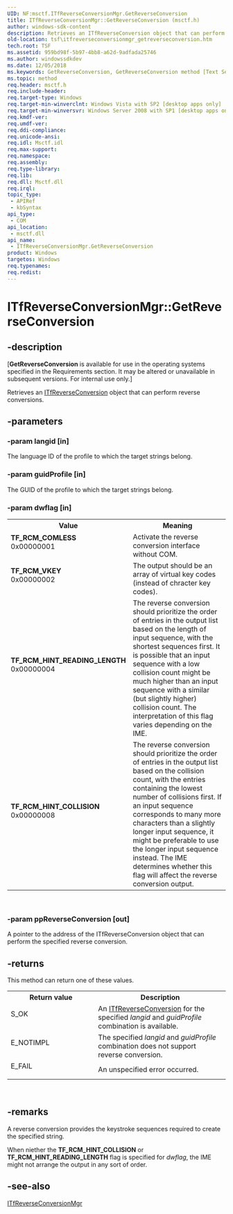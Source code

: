 ```yaml
---
UID: NF:msctf.ITfReverseConversionMgr.GetReverseConversion
title: ITfReverseConversionMgr::GetReverseConversion (msctf.h)
author: windows-sdk-content
description: Retrieves an ITfReverseConversion object that can perform reverse conversions.
old-location: tsf\itfreverseconversionmgr_getreverseconversion.htm
tech.root: TSF
ms.assetid: 959bd98f-5b97-4bb8-a62d-9adfada25746
ms.author: windowssdkdev
ms.date: 12/05/2018
ms.keywords: GetReverseConversion, GetReverseConversion method [Text Services Framework], GetReverseConversion method [Text Services Framework],ITfReverseConversionMgr interface, ITfReverseConversionMgr interface [Text Services Framework],GetReverseConversion method, ITfReverseConversionMgr.GetReverseConversion, ITfReverseConversionMgr::GetReverseConversion, TF_RCM_COMLESS, TF_RCM_HINT_COLLISION, TF_RCM_HINT_READING_LENGTH, TF_RCM_VKEY, msctf/ITfReverseConversionMgr::GetReverseConversion, tsf.itfreverseconversionmgr_getreverseconversion
ms.topic: method
req.header: msctf.h
req.include-header: 
req.target-type: Windows
req.target-min-winverclnt: Windows Vista with SP2 [desktop apps only]
req.target-min-winversvr: Windows Server 2008 with SP1 [desktop apps only]
req.kmdf-ver: 
req.umdf-ver: 
req.ddi-compliance: 
req.unicode-ansi: 
req.idl: Msctf.idl
req.max-support: 
req.namespace: 
req.assembly: 
req.type-library: 
req.lib: 
req.dll: Msctf.dll
req.irql: 
topic_type:
 - APIRef
 - kbSyntax
api_type:
 - COM
api_location:
 - msctf.dll
api_name:
 - ITfReverseConversionMgr.GetReverseConversion
product: Windows
targetos: Windows
req.typenames: 
req.redist: 
---
```


# ITfReverseConversionMgr::GetReverseConversion


## -description


<p class="CCE_Message">[<b>GetReverseConversion</b> is available for use in the operating systems specified in the Requirements section. It may be altered or unavailable in subsequent versions. For internal use only.]

Retrieves an <a href="https://msdn.microsoft.com/ca2e036a-d0f8-4372-872a-388217050d15">ITfReverseConversion</a> object that can perform reverse conversions. 


## -parameters




### -param langid [in]

 The language ID of the profile to which the target strings belong. 


### -param guidProfile [in]

 The GUID of the profile to which the target strings belong. 


### -param dwflag [in]

<table>
<tr>
<th>Value</th>
<th>Meaning</th>
</tr>
<tr>
<td width="40%"><a id="TF_RCM_COMLESS"></a><a id="tf_rcm_comless"></a><dl>
<dt><b>TF_RCM_COMLESS</b></dt>
<dt>0x00000001</dt>
</dl>
</td>
<td width="60%">
Activate the reverse conversion interface without COM.

</td>
</tr>
<tr>
<td width="40%"><a id="TF_RCM_VKEY"></a><a id="tf_rcm_vkey"></a><dl>
<dt><b>TF_RCM_VKEY</b></dt>
<dt> 0x00000002</dt>
</dl>
</td>
<td width="60%">
The output should be an array of virtual key codes (instead of chracter key codes). 

</td>
</tr>
<tr>
<td width="40%"><a id="TF_RCM_HINT_READING_LENGTH"></a><a id="tf_rcm_hint_reading_length"></a><dl>
<dt><b>TF_RCM_HINT_READING_LENGTH</b></dt>
<dt>0x00000004</dt>
</dl>
</td>
<td width="60%">
The reverse conversion should prioritize the order of entries in the output list based on the length of input sequence, with the shortest sequences first. It is possible that an input sequence with a low collision count might be much higher than an input sequence with a similar (but slightly higher) collision count. The interpretation of this flag varies depending on the IME. 

</td>
</tr>
<tr>
<td width="40%"><a id="TF_RCM_HINT_COLLISION_"></a><a id="tf_rcm_hint_collision_"></a><dl>
<dt><b>TF_RCM_HINT_COLLISION </b></dt>
<dt> 0x00000008</dt>
</dl>
</td>
<td width="60%">
The reverse conversion should prioritize the order of entries in the output list based on the collision count, with the entries containing the lowest number of collisions first.    If an input sequence corresponds to many more characters than a slightly longer input sequence, it might  be preferable to use the longer input sequence instead.  The IME determines whether this flag will affect the reverse conversion output.

</td>
</tr>
</table>
 


### -param ppReverseConversion [out]

 A pointer to the address of the ITfReverseConversion object that can perform the specified reverse conversion. 


## -returns



This method can return one of these values.

<table>
<tr>
<th>Return value</th>
<th>Description</th>
</tr>
<tr>
<td width="40%">
<dl>
<dt>S_OK</dt>
</dl>
</td>
<td width="60%">
An <a href="https://msdn.microsoft.com/ca2e036a-d0f8-4372-872a-388217050d15">ITfReverseConversion</a> for the specified <i>langid</i> and <i>guidProfile</i> combination is available.

</td>
</tr>
<tr>
<td width="40%">
<dl>
<dt>E_NOTIMPL</dt>
</dl>
</td>
<td width="60%">
The specified <i>langid</i> and <i>guidProfile</i> combination does not support reverse conversion.

</td>
</tr>
<tr>
<td width="40%">
<dl>
<dt>E_FAIL</dt>
</dl>
</td>
<td width="60%">
An unspecified error occurred.

</td>
</tr>
</table>
 




## -remarks



A reverse conversion provides the keystroke sequences required to create the specified string.

When niether the <b>TF_RCM_HINT_COLLISION</b> or <b>TF_RCM_HINT_READING_LENGTH</b> flag is  specified for <i>dwflag</i>, the IME might not arrange the output in any sort of order. 




## -see-also




<a href="https://msdn.microsoft.com/b02f3966-4bbf-4266-b5a5-237d975f69c9">ITfReverseConversionMgr</a>
 

 

